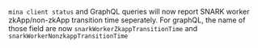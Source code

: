 `mina client status` and GraphQL queries will now report SNARK worker zkApp/non-zkApp transition time seperately. For graphQL, the name of those field are now `snarkWorkerZkappTransitionTime` and `snarkWorkerNonzkappTransitionTime`
